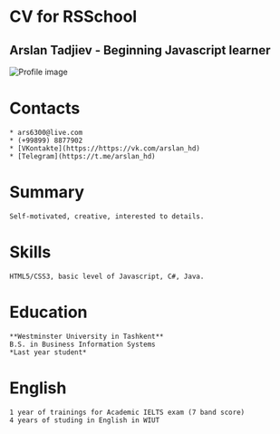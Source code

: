 # CV for RSSchool

## Arslan Tadjiev - Beginning Javascript learner

![Profile image](https://avatars2.githubusercontent.com/u/28512469?s=460&v=4)

# Contacts
    * ars6300@live.com
    * (+99899) 8877902
    * [VKontakte](https://https://vk.com/arslan_hd)
    * [Telegram](https://t.me/arslan_hd)

# Summary
    Self-motivated, creative, interested to details.

# Skills
    HTML5/CSS3, basic level of Javascript, C#, Java.

# Education
    **Westminster University in Tashkent**
    B.S. in Business Information Systems
    *Last year student*

# English
    1 year of trainings for Academic IELTS exam (7 band score)
    4 years of studing in English in WIUT